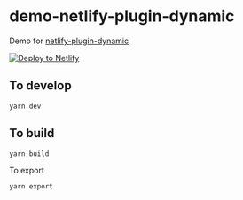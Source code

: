 demo-netlify-plugin-dynamic
===

Demo for [netlify-plugin-dynamic](https://www.npmjs.com/package/netlify-plugin-next-dynamic)

[![Deploy to Netlify](https://www.netlify.com/img/deploy/button.svg)](https://app.netlify.com/start/deploy?repository=https://github.com/Brikl/demo-netlify-plugin-next-dynamic)

To develop
---

```
yarn dev
```

To build
---

```
yarn build
```

To export
```
yarn export
```
